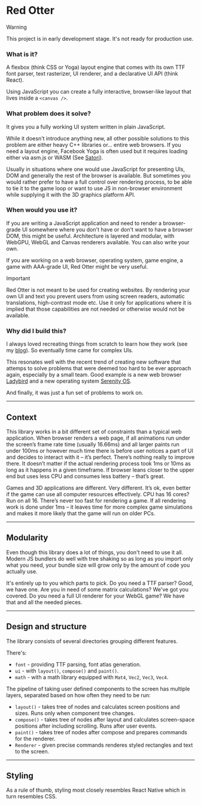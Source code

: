 # Red Otter

> [!WARNING]
> This project is in early development stage. It's not ready for production use.

### What is it?

A flexbox (think CSS or Yoga) layout engine that comes with its own TTF font parser, text rasterizer, UI renderer, and a declarative UI API (think React).

Using JavaScript you can create a fully interactive, browser-like layout that lives inside a `<canvas />`.

### What problem does it solve?

It gives you a fully working UI system written in plain JavaScript.

While it doesn't introduce anything new, all other possible solutions to this problem are either heavy C++ libraries or… entire web browsers. If you need a layout engine, Facebook Yoga is often used but it requires loading either via asm.js or WASM (See [Satori](https://github.com/vercel/satori#runtime-and-wasm)).

Usually in situations where one would use JavaScript for presenting UIs, DOM and generally the rest of the browser is available. But sometimes you would rather prefer to have a full control over rendering process, to be able to tie it to the game loop or want to use JS in non-browser environment while supplying it with the 3D graphics platform API.

### When would you use it?

If you are writing a JavaScript application and need to render a browser-grade UI somewhere where you don't have or don't want to have a browser DOM, this might be useful. Architecture is layered and modular, with WebGPU, WebGL and Canvas renderers available. You can also write your own.

If you are working on a web browser, operating system, game engine, a game with AAA-grade UI, Red Otter might be very useful.

> [!IMPORTANT]
> Red Otter is not meant to be used for creating websites. By rendering your own UI and text you prevent users from using screen readers, automatic translations, high-contrast mode etc. Use it only for applications where it is implied that those capabilities are not needed or otherwise would not be available.

### Why did I build this?

I always loved recreating things from scratch to learn how they work (see my [blog](https://tchayen.com)). So eventually time came for complex UIs.

This resonates well with the recent trend of creating new software that attemps to solve problems that were deemed too hard to be ever approach again, especially by a small team. Good example is a new web browser [Ladybird](https://ladybird.dev) and a new operating system [Serenity OS](https://serenityos.org/).

And finally, it was just a fun set of problems to work on.

---

## Context

This library works in a bit different set of constraints than a typical web application. When browser renders a web page, if all animations run under the screen’s frame rate time (usually 16.66ms) and all larger paints run under 100ms or however much time there is before user notices a part of UI and decides to interact with it – it’s perfect. There’s nothing really to improve there. It doesn’t matter if the actual rendering process took 1ms or 10ms as long as it happens in a given timeframe. If browser leans closer to the upper end but uses less CPU and consumes less battery – that’s great.

Games and 3D applications are different. Very different. It’s ok, even better if the game can use all computer resources effectively. CPU has 16 cores? Run on all 16. There’s never too fast for rendering a game. If all rendering work is done under 1ms – it leaves time for more complex game simulations and makes it more likely that the game will run on older PCs.

---

## Modularity

Even though this library does a lot of things, you don't need to use it all. Modern JS bundlers do well with tree shaking so as long as you import only what you need, your bundle size will grow only by the amount of code you actually use.

It's entirely up to you which parts to pick. Do you need a TTF parser? Good, we have one. Are you in need of some matrix calculations? We've got you covered. Do you need a full UI renderer for your WebGL game? We have that and all the needed pieces.

---

## Design and structure

The library consists of several directories grouping different features.

There's:

- `font` - providing TTF parsing, font atlas generation.
- `ui` - with `layout()`, `compose()` and `paint()`.
- `math` - with a math library equipped with `Mat4`, `Vec2`, `Vec3`, `Vec4`.

The pipeline of taking user defined components to the screen has multiple layers, separated based on how often they need to be run:

- `layout()` - takes tree of nodes and calculates screen positions and sizes. Runs only when component tree changes.
- `compose()` - takes tree of nodes after layout and calculates screen-space positions after including scrolling. Runs after user events.
- `paint()` - takes tree of nodes after compose and prepares commands for the renderer.
- `Renderer` - given precise commands renderes styled rectangles and text to the screen.

---

## Styling

As a rule of thumb, styling most closely resembles React Native which in turn resembles CSS.
